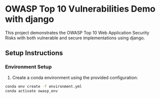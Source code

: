 # OWASP Top 10 Vulnerabilities Demo with django

This project demonstrates the OWASP Top 10 Web Application Security Risks with both vulnerable and secure implementations using django.

## Setup Instructions

### Environment Setup

1. Create a conda environment using the provided configuration:

```bash
conda env create -f environment.yml
conda activate owasp_env
```
